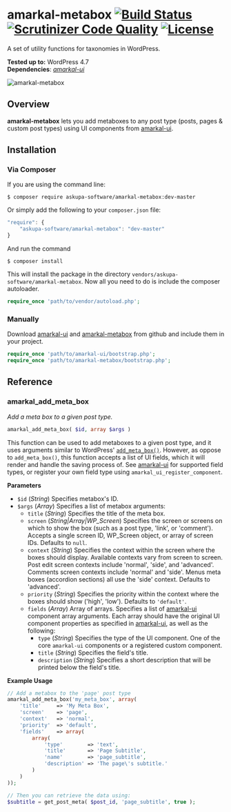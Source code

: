 # amarkal-metabox [![Build Status](https://scrutinizer-ci.com/g/askupasoftware/amarkal-metabox/badges/build.png?b=master)](https://scrutinizer-ci.com/g/askupasoftware/amarkal-metabox/build-status/master) [![Scrutinizer Code Quality](https://scrutinizer-ci.com/g/askupasoftware/amarkal-metabox/badges/quality-score.png?b=master)](https://scrutinizer-ci.com/g/askupasoftware/amarkal-metabox/?branch=master) [![License](https://img.shields.io/badge/license-GPL--3.0%2B-red.svg)](https://raw.githubusercontent.com/askupasoftware/amarkal-metabox/master/LICENSE)
A set of utility functions for taxonomies in WordPress.

**Tested up to:** WordPress 4.7  
**Dependencies**: *[amarkal-ui](https://github.com/askupasoftware/amarkal-ui)*

![amarkal-metabox](https://askupasoftware.com/wp-content/uploads/2015/04/amarkal-metabox.png)

## Overview
**amarkal-metabox** lets you add metaboxes to any post type (posts, pages & custom post types) using UI components from [amarkal-ui](https://github.com/askupasoftware/amarkal-ui/).

## Installation

### Via Composer

If you are using the command line:  
```
$ composer require askupa-software/amarkal-metabox:dev-master
```

Or simply add the following to your `composer.json` file:
```javascript
"require": {
    "askupa-software/amarkal-metabox": "dev-master"
}
```
And run the command 
```
$ composer install
```

This will install the package in the directory `vendors/askupa-software/amarkal-metabox`.
Now all you need to do is include the composer autoloader.

```php
require_once 'path/to/vendor/autoload.php';
```

### Manually

Download [amarkal-ui](https://github.com/askupasoftware/amarkal-ui/archive/master.zip) and [amarkal-metabox](https://github.com/askupasoftware/amarkal-metabox/archive/master.zip) from github and include them in your project.

```php
require_once 'path/to/amarkal-ui/bootstrap.php';
require_once 'path/to/amarkal-metabox/bootstrap.php';
```

## Reference

### amarkal_add_meta_box
*Add a meta box to a given post type.*
```php
amarkal_add_meta_box( $id, array $args )
```
This function can be used to add metaboxes to a given post type, and it uses arguments similar to WordPress' [`add_meta_box()`](https://developer.wordpress.org/reference/functions/add_meta_box/). However, as oppose to `add_meta_box()`, this function accepts a list of UI fields, which it will render and handle the saving process of. See [amarkal-ui](https://github.com/askupasoftware/amarkal-ui/) for supported field types, or register your own field type using `amarkal_ui_register_component`.

**Parameters**  
* `$id` (*String*) Specifies metabox's ID.
* `$args` (*Array*)  Specifies a list of metabox arguments:
  * `title` (*String*)  Specifies the title of the meta box.
  * `screen` (*String|Array|WP_Screen*) Specifies the screen or screens on which to show the box (such as a post type, 'link', or 'comment'). Accepts a single screen ID, WP_Screen object, or array of screen IDs. Defaults to `null`.
  * `context` (*String*) Specifies the context within the screen where the boxes should display. Available contexts vary from screen to screen. Post edit screen contexts include 'normal', 'side', and 'advanced'. Comments screen contexts include 'normal' and 'side'. Menus meta boxes (accordion sections) all use the 'side' context. Defaults to 'advanced'.
  * `priority` (*String*) Specifies the priority within the context where the boxes should show ('high', 'low'). Defaults to `'default'`.
  * `fields` (*Array*) Array of arrays. Specifies a list of [amarkal-ui](https://github.com/askupasoftware/amarkal-ui) component array arguments. Each array should have the original UI component properties as specified in [amarkal-ui](https://github.com/askupasoftware/amarkal-ui), as well as the following:
    * `type` (*String*) Specifies the type of the UI component. One of the core `amarkal-ui` components or a registered custom component.
    * `title` (*String*) Specifies the field's title.
    * `description` (*String*) Specifies a short description that will be printed below the field's title.

**Example Usage**
```php
// Add a metabox to the 'page' post type
amarkal_add_meta_box('my_meta_box', array(
    'title'     => 'My Meta Box',
    'screen'    => 'page',
    'context'   => 'normal',
    'priority'  => 'default',
    'fields'    => array(
    	array(
        	'type'        => 'text',
            'title'       => 'Page Subtitle',
            'name'        => 'page_subtitle',
            'description' => 'The page\'s subtitle.'
        )
    )
));

// Then you can retrieve the data using:
$subtitle = get_post_meta( $post_id, 'page_subtitle', true );
```
